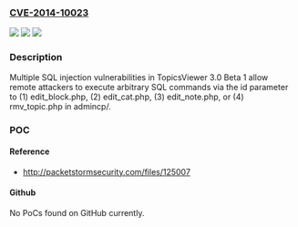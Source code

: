 ### [CVE-2014-10023](https://cve.mitre.org/cgi-bin/cvename.cgi?name=CVE-2014-10023)
![](https://img.shields.io/static/v1?label=Product&message=n%2Fa&color=blue)
![](https://img.shields.io/static/v1?label=Version&message=n%2Fa&color=blue)
![](https://img.shields.io/static/v1?label=Vulnerability&message=n%2Fa&color=brighgreen)

### Description

Multiple SQL injection vulnerabilities in TopicsViewer 3.0 Beta 1 allow remote attackers to execute arbitrary SQL commands via the id parameter to (1) edit_block.php, (2) edit_cat.php, (3) edit_note.php, or (4) rmv_topic.php in admincp/.

### POC

#### Reference
- http://packetstormsecurity.com/files/125007

#### Github
No PoCs found on GitHub currently.

